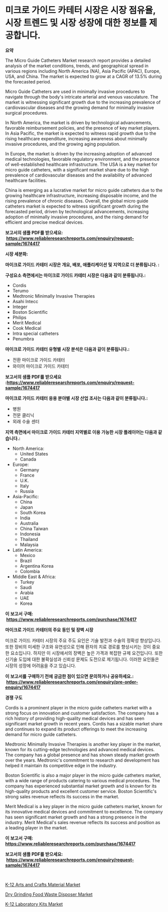 <p><h1>미크로 가이드 카테터 시장은 시장 점유율, 시장 트렌드 및 시장 성장에 대한 정보를 제공합니다.</h1></p><p><strong>요약</strong></p>
<p><p>The Micro Guide Catheters Market research report provides a detailed analysis of the market conditions, trends, and geographical spread in various regions including North America (NA), Asia Pacific (APAC), Europe, USA, and China. The market is expected to grow at a CAGR of 13.5% during the forecasted period.</p><p>Micro Guide Catheters are used in minimally invasive procedures to navigate through the body's intricate arterial and venous vasculature. The market is witnessing significant growth due to the increasing prevalence of cardiovascular diseases and the growing demand for minimally invasive surgical procedures.</p><p>In North America, the market is driven by technological advancements, favorable reimbursement policies, and the presence of key market players. In Asia Pacific, the market is expected to witness rapid growth due to the rising healthcare expenditure, increasing awareness about minimally invasive procedures, and the growing aging population.</p><p>In Europe, the market is driven by the increasing adoption of advanced medical technologies, favorable regulatory environment, and the presence of well-established healthcare infrastructure. The USA is a key market for micro guide catheters, with a significant market share due to the high prevalence of cardiovascular diseases and the availability of advanced healthcare facilities.</p><p>China is emerging as a lucrative market for micro guide catheters due to the growing healthcare infrastructure, increasing disposable income, and the rising prevalence of chronic diseases. Overall, the global micro guide catheters market is expected to witness significant growth during the forecasted period, driven by technological advancements, increasing adoption of minimally invasive procedures, and the rising demand for efficient and precise medical devices.</p></p>
<p><strong>보고서의 샘플 PDF를 받으세요: &nbsp;<a href="https://www.reliableresearchreports.com/enquiry/request-sample/1674417">https://www.reliableresearchreports.com/enquiry/request-sample/1674417</a></strong></p>
<p><strong>시장 세분화:</strong></p>
<p><strong> 마이크로 가이드 카테터 시장은 개요, 배포, 애플리케이션 및 지역으로 더 분류됩니다. :</strong></p>
<p><strong>구성요소 측면에서는 마이크로 가이드 카테터 시장은 다음과 같이 분류됩니다.:</strong></p>
<p><ul><li>Cordis</li><li>Terumo</li><li>Medtronic Minimally Invasive Therapies</li><li>Asahi Intecc</li><li>Integer</li><li>Boston Scientific</li><li>Philips</li><li>Merit Medical</li><li>Cook Medical</li><li>Intra special catheters</li><li>Penumbra</li></ul></p>
<p><strong> 마이크로 가이드 카테터 유형별 시장 분석은 다음과 같이 분류됩니다.:</strong></p>
<p><ul><li>전환 마이크로 가이드 카테터</li><li>와이어 마이크로 가이드 카테터</li></ul></p>
<p><strong>보고서의 샘플 PDF를 받으세요 :<a href="https://www.reliableresearchreports.com/enquiry/request-sample/1674417">https://www.reliableresearchreports.com/enquiry/request-sample/1674417</a></strong></p>
<p><strong> 마이크로 가이드 카테터 응용 분야별 시장 산업 조사는 다음과 같이 분류됩니다.:</strong></p>
<p><ul><li>병원</li><li>전문 클리닉</li><li>외래 수술 센터</li></ul></p>
<p><strong>지역 측면에서 마이크로 가이드 카테터 지역별로 이용 가능한 시장 플레이어는 다음과 같습니다.:</strong></p>
<p><ul>
    <li>
        North America:
        <ul>
            <li>United States</li>
            <li>Canada</li>
        </ul>
    </li>
    <li>
        Europe:
        <ul>
            <li>Germany</li>
            <li>France</li>
            <li>U.K.</li>
            <li>Italy</li>
            <li>Russia</li>
        </ul>
    </li>
    <li>
        Asia-Pacific:
        <ul>
            <li>China</li>
            <li>Japan</li>
            <li>South Korea</li>
            <li>India</li>
            <li>Australia</li>
            <li>China Taiwan</li>
            <li>Indonesia</li>
            <li>Thailand</li>
            <li>Malaysia</li>
        </ul>
    </li>
    <li>
        Latin America:
        <ul>
            <li>Mexico</li>
            <li>Brazil</li>
            <li>Argentina Korea</li>
            <li>Colombia</li>
        </ul>
    </li>
    <li>
        Middle East & Africa:
        <ul>
            <li>Turkey</li>
            <li>Saudi</li>
            <li>Arabia</li>
            <li>UAE</li>
            <li>Korea</li>
        </ul>
    </li>
    </ul></p>
<p><strong>이 보고서 구매: &nbsp;<a href="https://www.reliableresearchreports.com/purchase/1674417">https://www.reliableresearchreports.com/purchase/1674417</a></strong></p>
<p><strong>마이크로 가이드 카테터의 주요 동인 및 장벽 시장</strong></p>
<p><p>미크로 가이드 카테터 시장의 주요 주도 요인은 기술 발전과 수술의 정확성 향상입니다. 또한 장비의 미세한 구조와 유연성으로 인해 환자의 치료 경로를 향상시키는 것이 중요한 요소입니다. 하지만 이 시장에서의 장벽은 높은 가격과 복잡한 규제 요건입니다. 또한 신기술 도입에 대한 불확실성과 신뢰성 문제도 도전으로 제기됩니다. 이러한 요인들은 시장의 성장에 어려움을 주고 있습니다.</p></p>
<p><strong>이 보고서를 구매하기 전에 궁금한 점이 있으면 문의하거나 공유하세요.: &nbsp;<a href="https://www.reliableresearchreports.com/enquiry/pre-order-enquiry/1674417">https://www.reliableresearchreports.com/enquiry/pre-order-enquiry/1674417</a></strong></p>
<p><strong>경쟁 구도</strong></p>
<p><p>Cordis is a prominent player in the micro guide catheters market with a strong focus on innovation and customer satisfaction. The company has a rich history of providing high-quality medical devices and has seen significant market growth in recent years. Cordis has a sizable market share and continues to expand its product offerings to meet the increasing demand for micro guide catheters.</p><p>Medtronic Minimally Invasive Therapies is another key player in the market, known for its cutting-edge technologies and advanced medical devices. The company has a global presence and has shown steady market growth over the years. Medtronic's commitment to research and development has helped it maintain its competitive edge in the industry.</p><p>Boston Scientific is also a major player in the micro guide catheters market, with a wide range of products catering to various medical procedures. The company has experienced substantial market growth and is known for its high-quality products and excellent customer service. Boston Scientific's strong sales revenue reflects its success in the market.</p><p>Merit Medical is a key player in the micro guide catheters market, known for its innovative medical devices and commitment to excellence. The company has seen significant market growth and has a strong presence in the industry. Merit Medical's sales revenue reflects its success and position as a leading player in the market.</p></p>
<p><strong>이 보고서 구매: &nbsp; <a href="https://www.reliableresearchreports.com/purchase/1674417">https://www.reliableresearchreports.com/purchase/1674417</a></strong></p>
<p><strong>보고서의 샘플 PDF를 받으세요: &nbsp;<a href="https://www.reliableresearchreports.com/enquiry/request-sample/1674417">https://www.reliableresearchreports.com/enquiry/request-sample/1674417</a></strong><strong></strong></p>
<p>&nbsp;</p>
<p><p><a href="https://github.com/myacatherineblakecaczo9vcsw/Market-Research-Report-List-2/blob/main/k-12-arts-and-crafts-material-market.md">K-12 Arts and Crafts Material Market</a></p><p><a href="https://github.com/irfadac/Market-Research-Report-List-2/blob/main/dry-grinding-food-waste-disposer-market.md">Dry Grinding Food Waste Disposer Market</a></p><p><a href="https://github.com/okotobwrhuteie/Market-Research-Report-List-1/blob/main/k-12-laboratory-kits-market.md">K-12 Laboratory Kits Market</a></p></p>